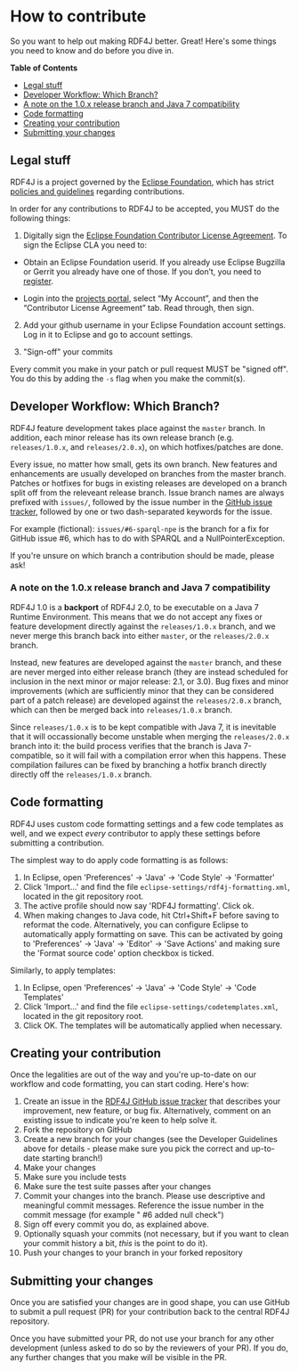 # How to contribute

So you want to help out making RDF4J better. Great! Here's some things you need
to know and do before you dive in.

**Table of Contents**  

- [Legal stuff](#legal-stuff)
- [Developer Workflow: Which Branch?](#developer-workflow-which-branch)
 - [A note on the 1.0.x release branch and Java 7 compatibility](#a-note-on-the-10x-release-branch-and-java-7-compatibility)
- [Code formatting](#code-formatting)
- [Creating your contribution](#creating-your-contribution)
- [Submitting your changes](#submitting-your-changes)
	
## Legal stuff

RDF4J is a project governed by the [Eclipse Foundation](http://www.eclipse.org/), which has strict [policies and guidelines](https://wiki.eclipse.org/Development_Resources#Policies_and_Guidelines) regarding contributions.

In order for any contributions to RDF4J to be accepted, you MUST do the following things:

1. Digitally sign the [Eclipse Foundation Contributor License Agreement](http://www.eclipse.org/legal/CLA.php).
To sign the Eclipse CLA you need to:

  * Obtain an Eclipse Foundation userid. If you already use Eclipse Bugzilla or Gerrit you already have one of those. If you don’t, you need to
[register](https://dev.eclipse.org/site_login/createaccount.php).

  * Login into the [projects portal](https://projects.eclipse.org/), select “My Account”, and then the “Contributor License Agreement” tab. Read through, then sign.

2. Add your github username in your Eclipse Foundation account settings. Log in it to Eclipse and go to account settings.

2. "Sign-off" your commits

Every commit you make in your patch or pull request MUST be "signed off".
You do this by adding the `-s` flag when you make the commit(s).

## Developer Workflow: Which Branch?

RDF4J feature development takes place against the `master` branch. In addition,
each minor release has its own release branch (e.g. `releases/1.0.x`, and
`releases/2.0.x`), on which hotfixes/patches are done.

Every issue, no matter how small, gets its own branch. New features and enhancements are usually
developed on branches from the master branch. Patches or hotfixes for bugs in existing
releases are developed on a branch split off from the releveant release branch.
Issue branch names are always prefixed with `issues/`, followed by the issue
number in the [GitHub issue tracker](https://github.com/eclipse/rdf4j/issues),
followed by one or two dash-separated keywords for the issue. 

For example (fictional): `issues/#6-sparql-npe` is the branch for a fix for
GitHub issue #6, which has to do with SPARQL and a NullPointerException.

If you're unsure on which branch a contribution should be made, please ask!

### A note on the 1.0.x release branch and Java 7 compatibility ###

RDF4J 1.0 is a **backport** of RDF4J 2.0, to be executable on a Java 7 Runtime Environment. This means that we do not accept any fixes or feature development directly against the `releases/1.0.x` branch, and we never merge this branch back into either `master`, or the `releases/2.0.x` branch. 

Instead, new features are developed against the `master` branch, and these are never merged into either release branch (they are instead scheduled for inclusion in the next minor or major release: 2.1, or 3.0). Bug fixes and minor improvements (which are sufficiently minor that they can be considered part of a patch release) are developed against the `releases/2.0.x` branch, which can then be merged back into `releases/1.0.x` branch. 

Since `releases/1.0.x` is to be kept compatible with Java 7, it is inevitable that it will occassionally become unstable when merging the `releases/2.0.x` branch into it: the build process verifies that the branch is Java 7-compatible, so it will fail with a compilation error when this happens. These compilation failures can be fixed by branching a hotfix branch directly directly off the `releases/1.0.x` branch.

## Code formatting

RDF4J uses custom code formatting settings and a few code templates as well, and we expect _every_ contributor to apply these settings before submitting a contribution.

The simplest way to do apply code formatting is as follows:

1. In Eclipse, open 'Preferences' -> 'Java' -> 'Code Style' -> 'Formatter' 
2. Click 'Import...' and find the file `eclipse-settings/rdf4j-formatting.xml`, located in the git repository root.
3. The active profile should now say 'RDF4J formatting'. Click ok.
4. When making changes to Java code, hit Ctrl+Shift+F before saving to reformat the code. Alternatively, you can configure Eclipse to automatically apply formatting on save. This can be activated by going to 'Preferences' -> 'Java' -> 'Editor' -> 'Save Actions' and making sure the 'Format source code' option checkbox is ticked.

Similarly, to apply templates:

1. In Eclipse, open 'Preferences' -> 'Java' -> 'Code Style' -> 'Code Templates' 
2. Click 'Import...' and find the file `eclipse-settings/codetemplates.xml`, located in the git repository root.
3. Click OK. The templates will be automatically applied when necessary. 

## Creating your contribution

Once the legalities are out of the way and you're up-to-date on our workflow and code formatting, you can 
start coding. Here's how:

1. Create an issue in the [RDF4J GitHub issue tracker](https://github.com/eclipse/rdf4j/issues) that describes your improvement, new feature, or bug fix. Alternatively, comment on an existing issue to indicate you're keen to help solve it.
2. Fork the repository on GitHub
3. Create a new branch for your changes (see the Developer Guidelines above for details - please make sure you pick the correct and up-to-date starting branch!)
4. Make your changes
5. Make sure you include tests
6. Make sure the test suite passes after your changes
7. Commit your changes into the branch. Please use descriptive and meaningful commit messages. Reference the issue number in the commit message (for example " #6 added null check")
8. Sign off every commit you do, as explained above.
9. Optionally squash your commits (not necessary, but if you want to clean your commit history a bit, _this_ is the point to do it).
10. Push your changes to your branch in your forked repository

## Submitting your changes

Once you are satisfied your changes are in good shape, you can use GitHub to
submit a pull request (PR) for your contribution back to the central RDF4J
repository.
 
Once you have submitted your PR, do not use your branch for any other
development (unless asked to do so by the reviewers of your PR). If you do, any
further changes that you make will be visible in the PR.
